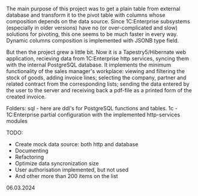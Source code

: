The main purpose of this project was to get a plain table from external database and transform it to the pivot table with columns whose composition depends on the data source. Since 1C:Enterprise subsystems (especially in older versions) have no (or over-complicated and slow) solutions for pivoting, this one seems to be much faster in every way. Dynamic columns composition is implemented with JSONB type field.

But then the project grew a little bit. Now it is a Tapestry5/Hibernate web application, recieving data from 1C:Enterprise http services, syncing them with the internal PostgreSQL database. It implements the minimum functionality of the sales manager's workplace: viewing and filtering the stock of goods, adding invoice lines; selecting the company, partner and related contract from the corresponding lists; sending the data entered by the user to the server and receiving back a pdf-file as a printed form of the created invoice.

Folders:
sql  - here are ddl's for PostgreSQL functions and tables.
1c   - 1C:Enterprise partial configuration with the implemented http-services modules 

TODO:
- Create mock data source: both http and database
- Documenting
- Refactoring
- Optimize data syncronization size
- User authorisation implemented, but not used
- And other more than 200 items on the list

06.03.2024

